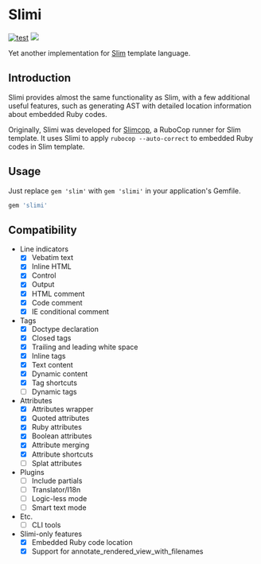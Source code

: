 # Slimi

[![test](https://github.com/r7kamura/slimi/actions/workflows/test.yml/badge.svg)](https://github.com/r7kamura/slimi/actions/workflows/test.yml)
[![](https://badge.fury.io/rb/slimi.svg)](https://rubygems.org/gems/slimi)

Yet another implementation for [Slim](https://github.com/slim-template/slim) template language.

## Introduction

Slimi provides almost the same functionality as Slim, with a few additional useful features,
such as generating AST with detailed location information about embedded Ruby codes.

Originally, Slimi was developed for [Slimcop](https://github.com/r7kamura/slimcop), a RuboCop runner for Slim template.
It uses Slimi to apply `rubocop --auto-correct` to embedded Ruby codes in Slim template.

## Usage

Just replace `gem 'slim'` with `gem 'slimi'` in your application's Gemfile.

```ruby
gem 'slimi'
```

## Compatibility

- Line indicators
    - [x] Vebatim text
    - [x] Inline HTML
    - [x] Control
    - [x] Output
    - [x] HTML comment
    - [x] Code comment
    - [x] IE conditional comment
- Tags
    - [x] Doctype declaration
    - [x] Closed tags
    - [x] Trailing and leading white space
    - [x] Inline tags
    - [x] Text content
    - [x] Dynamic content
    - [x] Tag shortcuts
    - [ ] Dynamic tags
- Attributes
    - [x] Attributes wrapper
    - [x] Quoted attributes
    - [x] Ruby attributes
    - [x] Boolean attributes
    - [x] Attribute merging
    - [x] Attribute shortcuts
    - [ ] Splat attributes
- Plugins
    - [ ] Include partials
    - [ ] Translator/I18n
    - [ ] Logic-less mode
    - [ ] Smart text mode
- Etc.
    - [ ] CLI tools
- Slimi-only features
    - [x] Embedded Ruby code location
    - [x] Support for annotate_rendered_view_with_filenames
